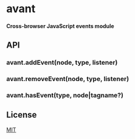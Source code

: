 # avant
#### Cross-browser JavaScript events module

## API 

### avant.addEvent(node, type, listener)
### avant.removeEvent(node, type, listener)
### avant.hasEvent(type, node|tagname?)

## License

[MIT](package.json#L6-L7)
